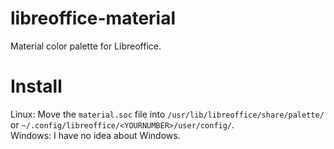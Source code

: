 # libreoffice-material

Material color palette for Libreoffice.

# Install

Linux: Move the `material.soc` file into `/usr/lib/libreoffice/share/palette/` or `~/.config/libreoffice/<YOURNUMBER>/user/config/`.  
Windows: I have no idea about Windows.
